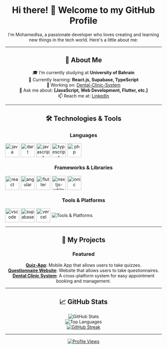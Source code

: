 <div align="center">

  <h1>Hi there! 👋 Welcome to my GitHub Profile</h1>

  <p>
    I'm MohamedIsa, a passionate developer who loves creating and learning new things in the tech world. Here's a little about me:
  </p>

  <hr />

  <h2>🚀 About Me</h2>
  <p>
    🎓 I’m currently studying at <b>University of Bahrain</b>
    <br />
    🌱 Currently learning: <b>React.js, Supabase, TypeScript</b>
    <br />
    🔭 Working on: <a href="https://github.com/MohamedIsa/Dental-Clinic-System">Dental-Clinic-System</a>
    <br />
    💬 Ask me about: <b>[JavaScript, Web Development, Flutter, etc.]</b>
    <br />
    📫 Reach me at: <a href="https://www.linkedin.com/in/mohamed-isa122/">LinkedIn</a>
  </p>

  <hr />

  <h2>🛠️ Technologies & Tools</h2>

  <h3>Languages</h3>
<div style="display: flex; align-items: center; gap: 5px;">
<img src="https://cdn.jsdelivr.net/gh/devicons/devicon/icons/java/java-original.svg" alt="java" width="45" height="45" />
<img src="https://cdn.jsdelivr.net/gh/devicons/devicon/icons/dart/dart-original.svg" alt="dart" width="45" height="45" />
<img src="https://cdn.jsdelivr.net/gh/devicons/devicon/icons/javascript/javascript-original.svg" alt="javascript" width="45" height="45" />
<img src="https://cdn.jsdelivr.net/gh/devicons/devicon/icons/typescript/typescript-original.svg" alt="typescript" width="45" height="45" />
<img src="https://cdn.jsdelivr.net/gh/devicons/devicon/icons/php/php-original.svg" alt="php" width="45" height="45" />
    
</div>
  <h3>Frameworks & Libraries</h3>
<div style="display: flex; align-items: center; gap: 5px;">
<img src="https://cdn.jsdelivr.net/gh/devicons/devicon/icons/react/react-original.svg" alt="react" width="45" height="45" />
<img src="https://cdn.jsdelivr.net/gh/devicons/devicon/icons/angular/angular-original.svg" alt="angular" width="45" height="45" />
<img src="https://cdn.jsdelivr.net/gh/devicons/devicon/icons/flutter/flutter-original.svg" alt="flutter" width="45" height="45" />
<img src="https://cdn.jsdelivr.net/gh/devicons/devicon/icons/nextjs/nextjs-original.svg" alt="nextjs-white" width="45" height="45" />
<img src="https://cdn.jsdelivr.net/gh/devicons/devicon/icons/ionic/ionic-original.svg" alt="ionic" width="45" height="45"/>
</div>





  <h3>Tools & Platforms</h3>
  <div style="display: flex; align-items: center; gap: 5px;">
<img src="https://cdn.jsdelivr.net/gh/devicons/devicon/icons/vscode/vscode-original.svg" alt="vscode" width="45" height="45" />
<img src="https://cdn.jsdelivr.net/gh/devicons/devicon/icons/supabase/supabase-original.svg" alt="supabase" width="45" height="45" />
<img src="https://cdn.jsdelivr.net/gh/devicons/devicon/icons/vercel/vercel-original.svg" alt="vercel" width="45" height="45" />
<img src="https://skillicons.dev/icons?i=firebase,vite,git,github" alt="Tools & Platforms" />
    
  </div>
  

  <hr />

  <h2>🌟 My Projects</h2>
  <h3>Featured</h3>
  
<b><a href="https://github.com/MohamedIsa/project_444">Quiz-App</a></b>: Mobile App that allows users to take quizzes.  
<b><a href="https://github.com/MohammedBaqerAdnan/WebDevolpment_Project">Questionnaire Website</a></b>: Website that allows users to take questionnaires.  
<b><a href="https://github.com/yesAlima/Dental-Clinic-System">Dental Clinic System</a></b>: A cross-platform system for easy appointment booking and management.

  
  <hr />

  <h2>📈 GitHub Stats</h2>
  <img src="https://github-readme-stats.vercel.app/api?username=MohamedIsa&show_icons=true&theme=radical" alt="GitHub Stats" />
  <br />
  <img src="https://github-readme-stats.vercel.app/api/top-langs/?username=MohamedIsa&layout=compact&theme=radical" alt="Top Languages" />
  <br />
  <a href="https://git.io/streak-stats">
    <img src="https://streak-stats.demolab.com/?user=MohamedIsa&theme=dark" alt="GitHub Streak" />
  </a>

  <hr />

  <a href="https://visitcount.itsvg.in">
    <img src="https://visitcount.itsvg.in/api?id=MohamedIsa&icon=0&color=1" alt="Profile Views" />
  </a>

</div>
